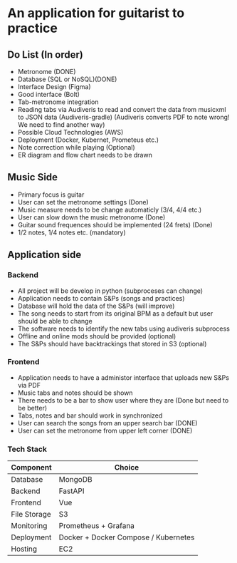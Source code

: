 # An application for guitarist to practice

## Do List (In order)
- Metronome (DONE)
- Database (SQL or NoSQL)(DONE)
- Interface Design (Figma)
- Good interface (Bolt)
- Tab-metronome integration
- Reading tabs via Audiveris to read and convert the data from musicxml to JSON data (Audiveris-gradle) (Audiveris converts PDF to note wrong! We need to find another way)
- Possible Cloud Technologies (AWS)
- Deployment (Docker, Kubernet, Prometeus etc.)
- Note correction while playing (Optional)
- ER diagram and flow chart needs to be drawn
## Music Side
- Primary focus is guitar
- User can set the metronome settings (Done)
- Music measure needs to be change automaticly (3/4, 4/4 etc.)
- User can slow down the music metronome (Done)
- Guitar sound frequences should be implemented (24 frets) (Done)
- 1/2 notes, 1/4 notes etc. (mandatory)
## Application side
### Backend
- All project will be develop in python (subproceses can change)
- Application needs to contain S&Ps (songs and practices)
- Database will hold the data of the S&Ps (will improve)
- The song needs to start from its original BPM as a default but user should be able to change
- The software needs to identify the new tabs using audiveris subprocess 
- Offline and online mods should be provided (optional)
- The S&Ps should have backtrackings that stored in S3 (optional)
### Frontend
- Application needs to have a administor interface that uploads new S&Ps via PDF
- Music tabs and notes should be shown
- There needs to be a bar to show user where they are (Done but need to be better)
- Tabs, notes and bar should work in synchronized
- User can search the songs from an upper search bar (DONE)
- User can set the metronome from upper left corner (DONE)
### Tech Stack
| Component  | Choice |
| ------------- | ------------- |
| Database   | MongoDB |
| Backend  | FastAPI |
| Frontend  | Vue |
| File Storage  | S3 |
| Monitoring  | Prometheus + Grafana |
| Deployment  | Docker + Docker Compose / Kubernetes |
| Hosting  | EC2 |

